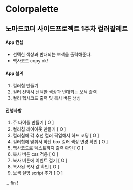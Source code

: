 # Colorpalette

## 노마드코더 사이드프로젝트 1주차 컬러팔레트

#### App 컨셉

- 선택한 색상과 반대되는 보색을 출력해준다.
- 헥사코드 copy ok!

#### App 설계

1. 컬러칩 만들기
2. 컬러 선택시 선택한 색상과 반대되는 보색 출력
3. 컬러 헥사코드 출력 및 복사 버튼 생성

#### 진행사항
1. 주 타이틀 만들기 [ O ]
2. 컬러칩 레이아웃 만들기 [ O ]
3. 컬러칩에 각 추천 컬러 픽업해서 하드 코딩 [ O ]
4. 컬러칩에 맞춰서 하단 box 컬러 색상 변경 확인 [ O ]
5. 헥사코드로 텍스트까지 출력 확인 [ O ]
6. 복사 버튼 css 적용 [ O ]
7. 복사 버튼에 이벤트 걸기 [ O ]
8. 복사된 복사 값 확인 [ O ]
9. 보색 설명 script 추가 [ O ]

... fin !
